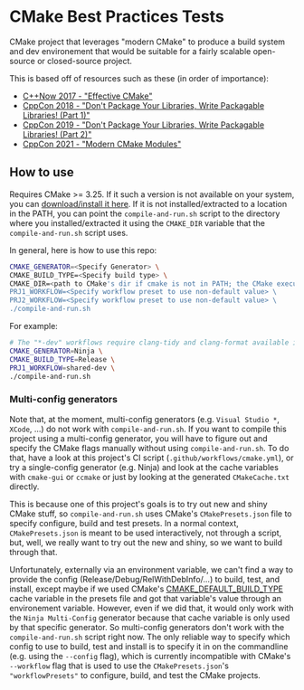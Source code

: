 # CMake Best Practices Tests

CMake project that leverages "modern CMake" to produce a build system and dev environement that would be suitable for a fairly scalable open-source or closed-source project.

This is based off of resources such as these (in order of importance):
- [C++Now 2017 - "Effective CMake"](https://youtu.be/bsXLMQ6WgIk)
- [CppCon 2018 - "Don't Package Your Libraries, Write Packagable Libraries! (Part 1)"](https://youtu.be/sBP17HQAQjk)
- [CppCon 2019 - "Don't Package Your Libraries, Write Packagable Libraries! (Part 2)"](https://youtu.be/_5weX5mx8hc)
- [CppCon 2021 - "Modern CMake Modules"](https://youtu.be/IZXNsim9TWI)

## How to use

Requires CMake >= 3.25. If it such a version is not available on your system, you can [download/install it here](https://cmake.org/download/). If it is not installed/extracted to a location in the PATH, you can point the `compile-and-run.sh` script to the directory where you installed/extracted it using the `CMAKE_DIR` variable that the `compile-and-run.sh` script uses.

In general, here is how to use this repo:

```sh
CMAKE_GENERATOR=<Specify Generator> \
CMAKE_BUILD_TYPE=<Specify build type> \
CMAKE_DIR=<path to CMake's dir if cmake is not in PATH; the CMake executable is "${CMAKE_DIR}/bin/cmake"> \
PRJ1_WORKFLOW=<Specify workflow preset to use non-default value> \
PRJ2_WORKFLOW=<Specify workflow preset to use non-default value> \
./compile-and-run.sh
```

For example:

```sh
# The "*-dev" workflows require clang-tidy and clang-format available in PATH.
CMAKE_GENERATOR=Ninja \
CMAKE_BUILD_TYPE=Release \
PRJ1_WORKFLOW=shared-dev \
./compile-and-run.sh
```

### Multi-config generators

Note that, at the moment, multi-config generators (e.g. `Visual Studio *`, `XCode`, ...) do not work with `compile-and-run.sh`. If you want to compile this project using a multi-config generator, you will have to figure out and specify the CMake flags manually without using `compile-and-run.sh`. To do that, have a look at this project's CI script (`.github/workflows/cmake.yml`), or try a single-config generator (e.g. Ninja) and look at the cache variables with `cmake-gui` or `ccmake` or just by looking at the generated `CMakeCache.txt` directly.

This is because one of this project's goals is to try out new and shiny CMake stuff, so `compile-and-run.sh` uses CMake's `CMakePresets.json` file to specify configure, build and test presets. In a normal context, `CMakePresets.json` is meant to be used interactively, not through a script, but, well, we really want to try out the new and shiny, so we want to build through that.

Unfortunately, externally via an environment variable, we can't find a way to provide the config (Release/Debug/RelWithDebInfo/...) to build, test, and install, except maybe if we used CMake's [CMAKE_DEFAULT_BUILD_TYPE](https://cmake.org/cmake/help/latest/variable/CMAKE_DEFAULT_BUILD_TYPE.html#variable:CMAKE_DEFAULT_BUILD_TYPE) cache variable in the presets file and got that variable's value through an environement variable. However, even if we did that, it would only work with the `Ninja Multi-Config` generator because that cache variable is only used by that specific generator. So multi-config generators don't work with the `compile-and-run.sh` script right now. The only reliable way to specify which config to use to build, test and install is to specify it in on the commandline (e.g. using the `--config` flag), which is currently incompatible with CMake's `--workflow` flag that is used to use the `CMakePresets.json`'s `"workflowPresets"` to configure, build, and test the CMake projects.

